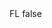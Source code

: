 <?xml version="1.0" encoding="UTF-8"?>
<CustomMetadata xmlns="http://soap.sforce.com/2006/04/metadata">
    <label>FL</label>
    <protected>false</protected>
</CustomMetadata>
